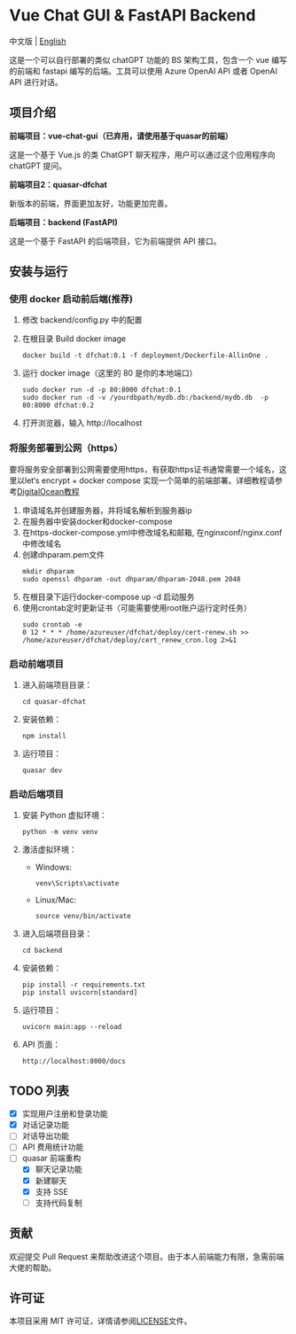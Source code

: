 # Vue Chat GUI & FastAPI Backend

中文版 | [English](README-EN.md)

这是一个可以自行部署的类似 chatGPT 功能的 BS 架构工具，包含一个 vue 编写的前端和 fastapi 编写的后端。工具可以使用 Azure OpenAI API 或者 OpenAI API 进行对话。

## 项目介绍

**前端项目：vue-chat-gui（已弃用，请使用基于quasar的前端）**

这是一个基于 Vue.js 的类 ChatGPT 聊天程序，用户可以通过这个应用程序向 chatGPT 提问。

**前端项目2：quasar-dfchat**

新版本的前端，界面更加友好，功能更加完善。

**后端项目：backend (FastAPI)**

这是一个基于 FastAPI 的后端项目，它为前端提供 API 接口。

## 安装与运行

### 使用 docker 启动前后端(推荐)

1. 修改 backend/config.py 中的配置

2. 在根目录 Build docker image
   ```
   docker build -t dfchat:0.1 -f deployment/Dockerfile-AllinOne .
   ```
3. 运行 docker image（这里的 80 是你的本地端口）
   ```
   sudo docker run -d -p 80:8000 dfchat:0.1
   sudo docker run -d -v /yourdbpath/mydb.db:/backend/mydb.db  -p 80:8000 dfchat:0.2
   ```
4. 打开浏览器，输入 http://localhost

### 将服务部署到公网（https）

要将服务安全部署到公网需要使用https，有获取https证书通常需要一个域名，这里以let‘s encrypt + docker compose 实现一个简单的前端部署。详细教程请参考[DigitalOcean教程](https://www.digitalocean.com/community/tutorials/how-to-secure-a-containerized-node-js-application-with-nginx-let-s-encrypt-and-docker-compose)

1. 申请域名并创建服务器，并将域名解析到服务器ip
2. 在服务器中安装docker和docker-compose
3. 在https-docker-compose.yml中修改域名和邮箱, 在nginxconf/nginx.conf中修改域名
4. 创建dhparam.pem文件
   ```
   mkdir dhparam
   sudo openssl dhparam -out dhparam/dhparam-2048.pem 2048
   ```
4. 在根目录下运行docker-compose up -d 启动服务
5. 使用crontab定时更新证书（可能需要使用root账户运行定时任务）
   ```
   sudo crontab -e
   0 12 * * * /home/azureuser/dfchat/deploy/cert-renew.sh >> /home/azureuser/dfchat/deploy/cert_renew_cron.log 2>&1
   ```

### 启动前端项目

1. 进入前端项目目录：

   ```
   cd quasar-dfchat
   ```

2. 安装依赖：

   ```
   npm install
   ```

3. 运行项目：

   ```
   quasar dev
   ```

### 启动后端项目

1. 安装 Python 虚拟环境：

   ```
   python -m venv venv
   ```

2. 激活虚拟环境：

   - Windows:

     ```
     venv\Scripts\activate
     ```

   - Linux/Mac:

     ```
     source venv/bin/activate
     ```

3. 进入后端项目目录：

   ```
   cd backend
   ```

4. 安装依赖：

   ```
   pip install -r requirements.txt
   pip install uvicorn[standard]
   ```

5. 运行项目：

   ```
   uvicorn main:app --reload
   ```

6. API 页面：

   ```
   http://localhost:8000/docs
   ```

## TODO 列表

- [x] 实现用户注册和登录功能
- [x] 对话记录功能
- [ ] 对话导出功能
- [ ] API 费用统计功能
- [ ] quasar 前端重构
  - [x] 聊天记录功能
  - [x] 新建聊天
  - [x] 支持 SSE
  - [ ] 支持代码复制

## 贡献

欢迎提交 Pull Request 来帮助改进这个项目。由于本人前端能力有限，急需前端大佬的帮助。

## 许可证

本项目采用 MIT 许可证，详情请参阅[LICENSE](LICENSE)文件。
